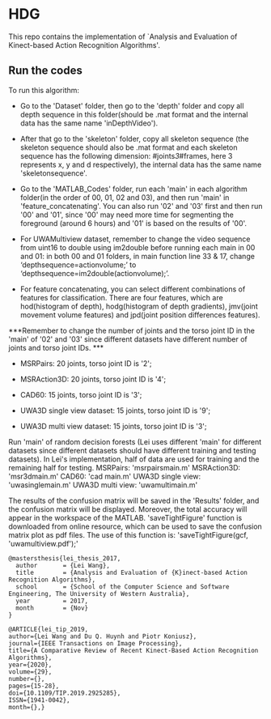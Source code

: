 # HDG

This repo contains the implementation of `Analysis and Evaluation of Kinect-based Action Recognition Algorithms'. 

## Run the codes

To run this algorithm:

- Go to the 'Dataset' folder, then go to the 'depth' folder and copy all depth sequence in this folder(should be .mat format and the internal data has the same name 'inDepthVideo'). 

- After that go to the 'skeleton' folder, copy all skeleton sequence (the skeleton sequence should also be .mat format and each skeleton sequence has the following dimension: #joints*3*#frames, here 3 represents x, y and d respectively), the internal data has the same name 'skeletonsequence'.

- Go to the 'MATLAB_Codes' folder, run each 'main' in each algorithm folder(in the order of 00, 01, 02 and 03), and then run 'main' in 'feature_concatenating'. You can also run '02' and '03' first and then run '00' and '01', since '00' may need more time for segmenting the foreground (around 6 hours) and '01' is based on the results of '00'.

- For UWAMultiview dataset, remember to change the video sequence from uint16 to double using im2double before running each main in 00 and 01: in both 00 and 01 folders, in main function line 33 & 17, change ‘depthsequence=actionvolume;’ to ‘depthsequence=im2double(actionvolume);’.

- For feature concatenating, you can select different combinations of features for classification. There are four features, which are hod(histogram of depth), hodg(histogram of depth gradients), jmv(joint movement volume features) and jpd(joint position differences features).

***Remember to change the number of joints and the torso joint ID in the 'main' of '02' and '03' since different datasets have different number of joints and torso joint IDs. ***

  - MSRPairs: 20 joints, torso joint ID is '2';

  - MSRAction3D: 20 joints, torso joint ID is '4';

  - CAD60: 15 joints, torso joint ID is '3';

  - UWA3D single view dataset: 15 joints, torso joint ID is '9';

  - UWA3D multi view dataset: 15 joints, torso joint ID is '3';

Run 'main' of random decision forests (Lei uses different 'main' for different datasets since different datasets should have different training and testing datasets). In Lei's implementation, half of data are used for training and the remaining half for testing.
MSRPairs: 'msrpairsmain.m'
MSRAction3D: 'msr3dmain.m'
CAD60: 'cad main.m'
UWA3D single view: 'uwasinglemain.m'
UWA3D multi view: 'uwamultimain.m'

The results of the confusion matrix will be saved in the 'Results' folder, and the confusion matrix will be displayed. Moreover, the total accuracy will appear in the workspace of the MATLAB.
'saveTightFigure' function is downloaded from online resource, which can be used to save the confusion matrix plot as pdf files. The use of this function is: 'saveTightFigure(gcf, 'uwamultiview.pdf');'

```
@mastersthesis{lei_thesis_2017,
  author       = {Lei Wang}, 
  title        = {Analysis and Evaluation of {K}inect-based Action Recognition Algorithms},
  school       = {School of the Computer Science and Software Engineering, The University of Western Australia},
  year         = 2017,
  month        = {Nov}
}
```

```
@ARTICLE{lei_tip_2019,
author={Lei Wang and Du Q. Huynh and Piotr Koniusz},
journal={IEEE Transactions on Image Processing},
title={A Comparative Review of Recent Kinect-Based Action Recognition Algorithms},
year={2020},
volume={29},
number={},
pages={15-28},
doi={10.1109/TIP.2019.2925285},
ISSN={1941-0042},
month={},}
```

